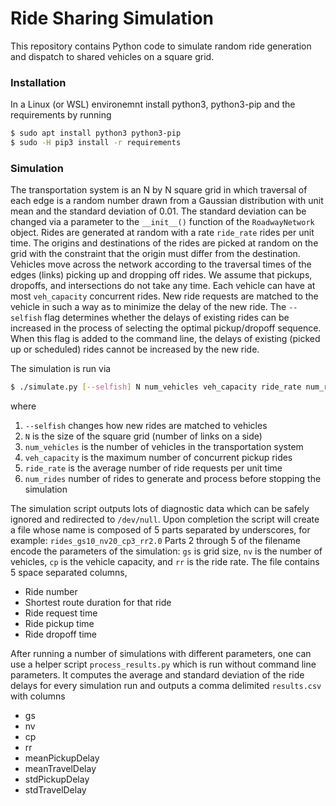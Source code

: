 # Ride Sharing Simulation

This repository contains Python code to simulate random ride
generation and dispatch to shared vehicles on a square grid.

### Installation
In a Linux (or WSL) environemnt install python3, python3-pip and the
requirements by running
```bash
$ sudo apt install python3 python3-pip
$ sudo -H pip3 install -r requirements
```

### Simulation

The transportation system is an N by N square grid in which traversal
of each edge is a random number drawn from a Gaussian distribution
with unit mean and the standard deviation of 0.01.  The standard
deviation can be changed via a parameter to the `__init__()` function
of the `RoadwayNetwork` object.  Rides are generated at random with a
rate `ride_rate` rides per unit time.  The origins and destinations of
the rides are picked at random on the grid with the constraint that
the origin must differ from the destination.  Vehicles move across the
network according to the traversal times of the edges (links) picking
up and dropping off rides.  We assume that pickups, dropoffs, and
intersections do not take any time.  Each vehicle can have at most
`veh_capacity` concurrent rides.  New ride requests are matched to the
vehicle in such a way as to minimize the delay of the new ride.  The
`--selfish` flag determines whether the delays of existing rides can
be increased in the process of selecting the optimal pickup/dropoff
sequence.  When this flag is added to the command line, the delays of
existing (picked up or scheduled) rides cannot be increased by the new
ride.

The simulation is run via
```bash
$ ./simulate.py [--selfish] N num_vehicles veh_capacity ride_rate num_rides
```
where
1. `--selfish` changes how new rides are matched to vehicles
2. `N` is the size of the square grid (number of links on a side)
3. `num_vehicles` is the number of vehicles in the transportation system
4. `veh_capacity` is the maximum number of concurrent pickup rides
5. `ride_rate` is the average number of ride requests per unit time
6. `num_rides` number of rides to generate and process before stopping
   the simulation
   
The simulation script outputs lots of diagnostic data which can be
safely ignored and redirected to `/dev/null`.  Upon completion the
script will create a file whose name is composed of 5 parts separated
by underscores, for example:
`rides_gs10_nv20_cp3_rr2.0`
Parts 2 through 5 of the filename encode the parameters of the
simulation: `gs` is grid size, `nv` is the number of vehicles, `cp` is
the vehicle capacity, and `rr` is the ride rate.
The file contains 5 space separated columns,
- Ride number
- Shortest route duration for that ride
- Ride request time
- Ride pickup time
- Ride dropoff time

After running a number of simulations with different parameters, one
can use a helper script `process_results.py` which is run without
command line parameters.  It computes the average and standard
deviation of the ride delays for every simulation run and outputs a
comma delimited `results.csv` with columns
- gs
- nv
- cp
- rr
- meanPickupDelay
- meanTravelDelay
- stdPickupDelay
- stdTravelDelay
